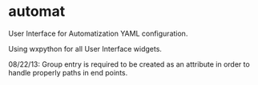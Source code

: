 automat
=======

User Interface for Automatization YAML configuration.

Using wxpython for all User Interface widgets.

08/22/13:   Group entry is required to be created as an attribute in order to
            handle properly paths in end points.
